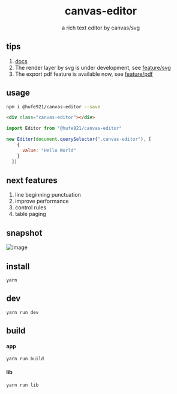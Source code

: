 <h1 align="center">canvas-editor</h1>

<p align="center"> a rich text editor by canvas/svg</p>

## tips

1. [docs](https://hufe.club/canvas-editor-docs/)
2. The render layer by svg is under development, see [feature/svg](https://github.com/Hufe921/canvas-editor/tree/feature/svg)
3. The export pdf feature is available now, see [feature/pdf](https://github.com/Hufe921/canvas-editor/tree/feature/pdf)

## usage

```bash
npm i @hufe921/canvas-editor --save
```
```html
<div class="canvas-editor"></div>
```
```javascript
import Editor from "@hufe921/canvas-editor"

new Editor(document.querySelector(".canvas-editor"), [
    {
      value: "Hello World"
    }
  ])
```

## next features

1. line beginning punctuation
2. improve performance
3. control rules
4. table paging

## snapshot

![image](https://github.com/Hufe921/canvas-editor/blob/main/src/assets/snapshots/main_v0.9.23.png)

## install

`yarn`

## dev

`yarn run dev`

## build

#### app
`yarn run build`

#### lib
`yarn run lib`